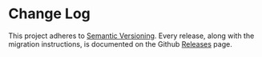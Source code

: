 # Change Log

This project adheres to [Semantic Versioning](http://semver.org/).
Every release, along with the migration instructions, is documented on the Github [Releases](https://github.com/airbnb/react-sketchapp/releases) page.
